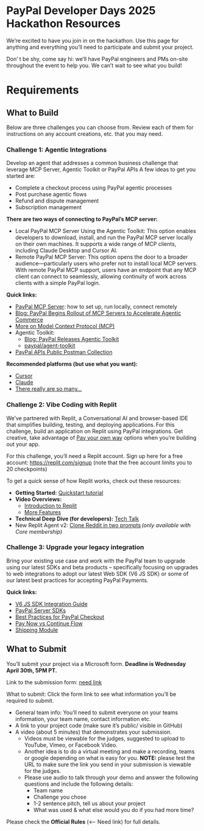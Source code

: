 # PayPal Developer Days 2025 Hackathon Resources
We’re excited to have you join in on the hackathon. Use this page for anything and everything you’ll need to participate and submit your project.  
 
Don’ t be shy, come say hi: we’ll have PayPal engineers and PMs on-site throughout the event to help you. We can’t wait to see what you build!  

# Requirements 
## What to Build 
Below are three challenges you can choose from. Review each of them for instructions on any account creations, etc. that you may need.  

### Challenge 1: Agentic Integrations 

Develop an agent that addresses a common business challenge that leverage MCP Server, Agentic Toolkit or PayPal APIs A few ideas to get you started are:  
* Complete a checkout process using PayPal agentic processes
* Post purchase agentic flows
* Refund and dispute management
* Subscription management

**There are two ways of connecting to PayPal’s MCP server:** 
 
* Local PayPal MCP Server Using the Agentic Toolkit: This option enables developers to download, install, and run the PayPal MCP server locally on their own machines. It supports a wide range of MCP clients, including Claude Desktop and Cursor AI. 
* Remote PayPal MCP Server: This option opens the door to a broader audience—particularly users who prefer not to install local MCP servers. With remote PayPal MCP support, users have an endpoint that any MCP client can connect to seamlessly, allowing continuity of work across clients with a simple PayPal login.

**Quick links:** 

* [PayPal MCP Server](https://developer.paypal.com/tools/mcp-server/): how to set up, run locally, connect remotely
* [Blog: PayPal Begins Rollout of MCP Servers to Accelerate Agentic Commerce](https://developer.paypal.com/community/blog/paypal-model-context-protocol/)
* [More on Model Context Protocol (MCP)](https://modelcontextprotocol.io/introduction?wt.mc_id=studentamb_263805)
* Agentic Toolkit:
  * [Blog: PayPal Releases Agentic Toolkit](https://developer.paypal.com/community/blog/paypal-agentic-ai-toolkit)
  * [paypal/agent-toolkit](https://github.com/paypal/agent-toolkit/) 
* [PayPal APIs Public Postman Collection](https://www.postman.com/paypal)

**Recommended platforms (but use what you want):**  
* [Cursor](https://www.cursor.com/en)
* [Claude](https://claude.ai/login?returnTo=%2F%3F#features)
* [There really are so many… ](https://modelcontextprotocol.io/clients)

### Challenge 2: Vibe Coding with Replit  
We’ve partnered with Replit, a Conversational AI and browser-based IDE that simplifies building, testing, and deploying applications. For this challenge, build an application on Replit using PayPal integrations. Get creative, take advantage of [Pay your own way](https://www.youtube.com/watch?app=desktop&v=oZNeLfLEkCs) options when you’re building out your app.

For this challenge, you’ll need a Replit account. Sign up here for a free account: https://replit.com/signup (note that the free account limits you to 20 checkpoints) 

To get a quick sense of how Replit works, check out these resources:  

* **Getting Started:** [Quickstart tutorial](https://docs.replit.com/getting-started/quickstarts/no-code-cat-image-generator)  
* **Video Overviews:**
    * [Introduction to Replit](https://www.youtube.com/watch?v=ji8C1LxWyXU)
    * [More Features](https://www.youtube.com/watch?v=JNH2g53T3zE)  
* **Technical Deep Dive (for developers):** [Tech Talk](https://www.youtube.com/watch?v=dtuwxIJrnS0)  
* New Replit Agent v2: [Clone Reddit in two prompts](https://www.youtube.com/watch?v=fAYO58NqMog) *(only available with Core membership)*

### Challenge 3: Upgrade your legacy integration
Bring your existing use case and work with the PayPal team to upgrade using our latest SDKs and beta products – specifically focusing on upgrades to web integrations to adopt our latest Web SDK (V6 JS SDK) or some of our latest best practices for accepting PayPal Payments. 

**Quick links:** 
* [V6 JS SDK Integration Guide](https://developer.paypal.com/limited-release/sdk/js/v6/integrate/)
* [PayPal Server SDKs](https://developer.paypal.com/serversdk/net-standard-library/getting-started/how-to-get-started)
* [Best Practices for PayPal Checkout](https://developer.paypal.com/docs/checkout/standard/best-practices/)
* [Pay Now vs Continue Flow](https://developer.paypal.com/docs/checkout/standard/customize/pay-now/)
* [Shipping Module](https://developer.paypal.com/docs/checkout/standard/customize/shipping-module/)

## What to Submit

You’ll submit your project via a Microsoft form. **Deadline is Wednesday April 30th, 5PM PT.**

Link to the submission form: [need link](https://developer.paypal.com)

What to submit: Click the form link to see what information you’ll be required to submit.  

* General team info: You’ll need to submit everyone on your teams information, your team name, contact information etc.
* A link to your project code (make sure it’s public/ visible in GitHub)
* A video (about 5 minutes) that demonstrates your submission.
   * Videos must be viewable for the judges, suggested to upload to YouTube, Vimeo, or Facebook Video.
   * Another idea is to do a virtual meeting and make a recording, teams or google depending on what is easy for you. **NOTE:** please test the URL to make sure the link you send in your submission is viewable for the judges.
   * Please use audio to talk through your demo and answer the following questions and include the following details:
      * Team name
      * Challenge you chose
      * 1-2 sentence pitch, tell us about your project
      * What was used & what else would you do if you had more time? 

Please check the **Official Rules** (<-- Need link) for full details. 

